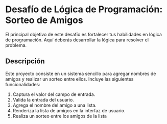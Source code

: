 # Desafío de Lógica de Programación: Sorteo de Amigos

El principal objetivo de este desafío es fortalecer tus habilidades en lógica de programación. Aquí deberás desarrollar la lógica para resolver el problema.

## Descripción

Este proyecto consiste en un sistema sencillo para agregar nombres de amigos y realizar un sorteo entre ellos. Incluye las siguientes funcionalidades:

1. Captura el valor del campo de entrada.
2. Valida la entrada del usuario.
3. Agrega el nombre del amigo a una lista.
4. Renderiza la lista de amigos en la interfaz de usuario.
5. Realiza un sorteo entre los amigos de la lista
